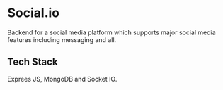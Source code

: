 
# Social.io

Backend for a social media platform which supports major social media features including messaging and all.




## Tech Stack

Exprees JS, MongoDB and Socket IO. 

